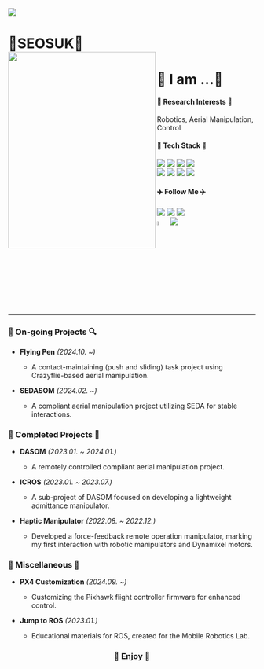 <img src="https://capsule-render.vercel.app/api?type=waving&color=auto&height=200&section=header&text=SEOSUK's%20GitHub&fontSize=70" />

<h1 align="left"> 🌱SEOSUK🌱
<br/>

<image align="left" src="https://github.com/SEOSUK/SEOSUK/assets/99397827/e7e6d730-a5de-43e0-9202-5e3233d419e2" width="300" height="400">

<h1 align="left"> 🤔 I am ...🤔 </h1>
  
<h4 align="left"> 🤖 Research Interests 🤖 </h4>
Robotics, Aerial Manipulation, Control

<h4 align="left"> 🌿 Tech Stack 🌿 </h4>
<div>
  <p align="left">
    <img src="https://img.shields.io/badge/ROS-22314E?style=flat-square&logo=ROS&logoColor=white">
    <img src="https://img.shields.io/badge/Gazebo-000000?style=flat-square&logo=gazebo&logoColor=white">
    <img src="https://img.shields.io/badge/Ubuntu-E95420?style=flat-square&logo=Ubuntu&logoColor=white">
    <img src="https://img.shields.io/badge/linux-FCC624?style=flat-square&logo=linux&logoColor=black">
    <br>
    <img src="https://img.shields.io/badge/C++-00599C?style=flat-square&logo=c%2B%2B&logoColor=white">
    <img src="https://img.shields.io/badge/Python-3766AB?style=flat-square&logo=Python&logoColor=white">
    <img src="https://img.shields.io/badge/github-181717?style=flat-square&logo=github&logoColor=white">
    <img src="https://img.shields.io/badge/Notion-000000?style=flat-square&logo=Notion&logoColor=white">
  </p>
</div>

<h4 align="left"> ✈️ Follow Me ✈️ </h4>
<div>
  <p align="left">
    <a href="https://github.com/SEOSUK"><img src="https://img.shields.io/badge/GitHub-181717?style=flat-square&logo=GitHub&logoColor=white&link=https://github.com/SEOSUK"/></a>
    <a href="mailto:seosu99@seoultech.ac.kr"><img src="https://img.shields.io/badge/Mail-d14836?style=flat-square&logo=Gmail&logoColor=white&link=seosu99@seoultech.ac.kr"/></a>
    <a href="https://www.notion.so/JUMP-to-ROS-521e0b65f01e4aa59db2d797d583c3e4"><img src="https://img.shields.io/badge/Notion-000000?style=flat-square&logo=Notion&logoColor=white&link=https://www.notion.so/JUMP-to-ROS-521e0b65f01e4aa59db2d797d583c3e4"/></a>
    <br/> 
    <a href="https://mrl.seoultech.ac.kr/index.do"><img src="https://mrl.seoultech.ac.kr/module/upload/file/selectImageView.do?atchFileId=100000003980&fileSn=0" width="4.5%" height="4.5%" "MRL"/></a>
    <a href="https://mrl.seoultech.ac.kr/index.do"><img src="https://img.shields.io/badge/Mobile Robotics Lab.(MRL)-FFFFFF?style=flat-square&logoColor=white&link=https://mrl.seoultech.ac.kr/index.do"/></a>
  </p>
</div>

---

<h3 align="left"> 🔎 On-going Projects 🔍 </h3>

- **Flying Pen** *(2024.10. ~)*  
  - A contact-maintaining (push and sliding) task project using Crazyflie-based aerial manipulation.  

- **SEDASOM** *(2024.02. ~)*  
  - A compliant aerial manipulation project utilizing SEDA for stable interactions.  



<h3 align="left"> 💯 Completed Projects 💯 </h3>

- **DASOM** *(2023.01. ~ 2024.01.)*  
  - A remotely controlled compliant aerial manipulation project.  

- **ICROS** *(2023.01. ~ 2023.07.)*  
  - A sub-project of DASOM focused on developing a lightweight admittance manipulator.  

- **Haptic Manipulator** *(2022.08. ~ 2022.12.)*  
  - Developed a force-feedback remote operation manipulator, marking my first interaction with robotic manipulators and Dynamixel motors.  



<h3 align="left"> 📌 Miscellaneous 📌 </h3>

- **PX4 Customization** *(2024.09. ~)*  
  - Customizing the Pixhawk flight controller firmware for enhanced control.  

- **Jump to ROS** *(2023.01.)*  
  - Educational materials for ROS, created for the Mobile Robotics Lab.  

<h3 align="middle"> 💫 Enjoy 💫 </h3>
